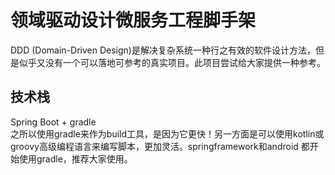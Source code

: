 #  领域驱动设计微服务工程脚手架
DDD (Domain-Driven Design)是解决复杂系统一种行之有效的软件设计方法，但是似乎又没有一个可以落地可参考的真实项目。此项目尝试给大家提供一种参考。
## 技术栈
Spring Boot + gradle<br>
之所以使用gradle来作为build工具，是因为它更快！另一方面是可以使用kotlin或groovy高级编程语言来编写脚本，更加灵活。springframework和android
都开始使用gradle，推荐大家使用。
